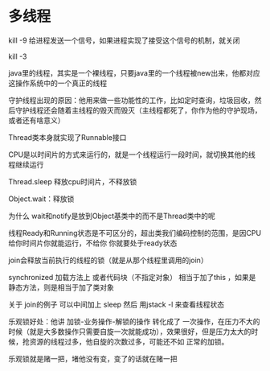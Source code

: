 # 多线程

kill -9 给进程发送一个信号，如果进程实现了接受这个信号的机制，就关闭

kill -3 

java里的线程，其实是一个裸线程，只要java里的一个线程被new出来，他都对应这操作系统中的一个真正的线程

守护线程出现的原因：他用来做一些功能性的工作，比如定时查询，垃圾回收，然后守护线程还会随着主线程的毁灭而毁灭（主线程都死了，你作为他的守护现场，或者还有啥意义）

Thread类本身就实现了Runnable接口

CPU是以时间片的方式来运行的，就是一个线程运行一段时间，就切换其他的线程继续运行

Thread.sleep 释放cpu时间片，不释放锁

Object.wait：释放锁



为什么 wait和notify是放到Object基类中的而不是Thread类中的呢

线程Ready和Running状态是不可区分的，超出类我们编码控制的范围，是因CPU给你时间片你就能运行，不给你 你就要处于ready状态

join会释放当前执行的线程的锁（就是从那个线程里调用的join）

synchronized 加载方法上 或者代码块（不指定对象） 相当于加了this ，如果是静态方法，则是相当于加了类对象

关于 join的例子 可以中间加上 sleep  然后 用jstack -l 来查看线程状态

乐观锁好处：他讲 加锁-业务操作-解锁的操作 转化成了  一次操作，在压力不大的时候（就是大多数操作只需要自旋一次就能成功），效果很好，但是压力太大的时候，抢资源的线程过多，他自旋的次数过多，可能还不如 正常的加锁。

乐观锁就是赌一把，堵他没有变，变了的话就在赌一把